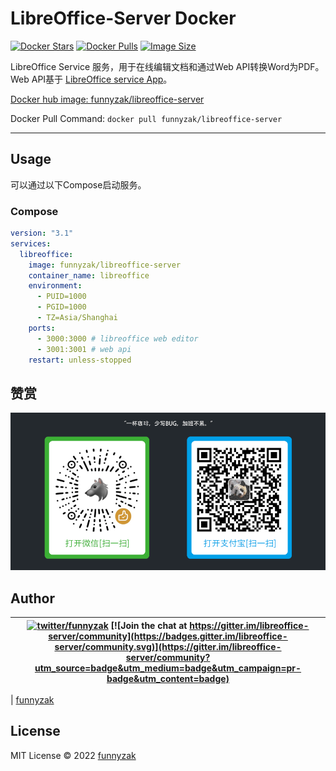 # LibreOffice-Server Docker

[![Docker Stars](https://img.shields.io/docker/stars/funnyzak/libreoffice-server.svg?style=flat-square)](https://hub.docker.com/r/funnyzak/libreoffice-server/)
[![Docker Pulls](https://img.shields.io/docker/pulls/funnyzak/libreoffice-server.svg?style=flat-square)](https://hub.docker.com/r/funnyzak/libreoffice-server/)
[![Image Size](https://img.shields.io/docker/image-size/funnyzak/libreoffice-server)](https://hub.docker.com/r/funnyzak/libreoffice-server/)

LibreOffice Service 服务，用于在线编辑文档和通过Web API转换Word为PDF。Web API基于 [LibreOffice service App](https://github.com/funnyzak/libreoffice-server)。

[Docker hub image: funnyzak/libreoffice-server](https://hub.docker.com/r/funnyzak/libreoffice-server)

Docker Pull Command: `docker pull funnyzak/libreoffice-server`

---


## Usage

可以通过以下Compose启动服务。
### Compose 

```yml
version: "3.1"
services:
  libreoffice:
    image: funnyzak/libreoffice-server
    container_name: libreoffice
    environment:
      - PUID=1000
      - PGID=1000
      - TZ=Asia/Shanghai
    ports:
      - 3000:3000 # libreoffice web editor
      - 3001:3001 # web api
    restart: unless-stopped
```

## 赞赏

![赞赏](https://raw.githubusercontent.com/funnyzak/funnyzak/master/public/assets/img/coffee.png)

## Author

| [![twitter/funnyzak](https://s.gravatar.com/avatar/c2437e240644b1317a4a356c6d6253ee?s=70)](https://twitter.com/funnyzak 'Follow @funnyzak on Twitter') [![Join the chat at https://gitter.im/libreoffice-server/community](https://badges.gitter.im/libreoffice-server/community.svg)](https://gitter.im/libreoffice-server/community?utm_source=badge&utm_medium=badge&utm_campaign=pr-badge&utm_content=badge) |
| ---------------------------------------------------------------------------------------------------------------------------------------------------------------------------------------------------------------------------------------------------------------------------------------------------------------------------------------------------------------------------------------------------------------- |

| [funnyzak](https://yycc.me/)

## License

MIT License © 2022 [funnyzak](https://github.com/funnyzak)